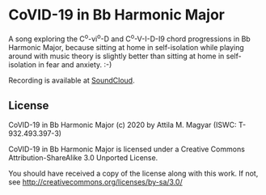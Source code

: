 CoVID-19 in Bb Harmonic Major
=============================

A song exploring the C<sup>o</sup>-vi<sup>o</sup>-D and C<sup>o</sup>-V-I-D-I9
chord progressions in Bb Harmonic Major, because sitting at home in
self-isolation while playing around with music theory is slightly better than
sitting at home in self-isolation in fear and anxiety. :-)

Recording is available at [SoundCloud][sc].

  [sc]: https://soundcloud.com/athoshun/covid-19-in-bb-harmonic-major

License
-------

CoVID-19 in Bb Harmonic Major (c) 2020 by Attila M. Magyar (ISWC: T-932.493.397-3)

CoVID-19 in Bb Harmonic Major is licensed under a
Creative Commons Attribution-ShareAlike 3.0 Unported License.

You should have received a copy of the license along with this
work. If not, see http://creativecommons.org/licenses/by-sa/3.0/
